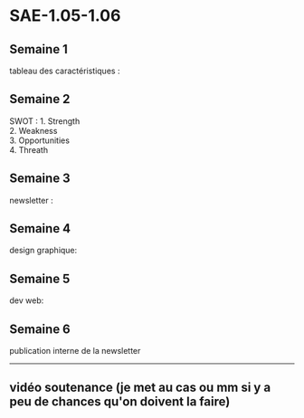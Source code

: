 # SAE-1.05-1.06

## Semaine 1
  tableau des caractéristiques :
    

## Semaine 2
  SWOT :
    1. Strength  
    2. Weakness  
    3. Opportunities  
    4. Threath  
    

## Semaine 3
  newsletter :  

## Semaine 4
  design graphique:  

## Semaine 5
  dev web: 

## Semaine 6
  publication interne de la newsletter


---

## vidéo soutenance (je met au cas ou mm si y a peu de chances qu'on doivent la faire)
    
